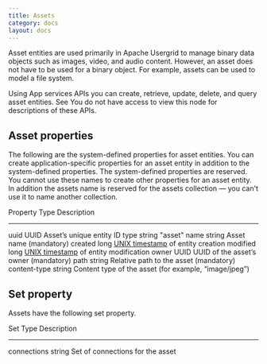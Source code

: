 ```yaml
---
title: Assets
category: docs
layout: docs
---
```


Asset entities are used primarily in Apache Usergrid to manage binary data
objects such as images, video, and audio content. However, an asset does
not have to be used for a binary object. For example, assets can be used
to model a file system.

Using App services APIs you can create, retrieve, update, delete, and
query asset entities. See You do not have access to view this node for
descriptions of these APIs.

Asset properties
----------------

The following are the system-defined properties for asset entities. You
can create application-specific properties for an asset entity in
addition to the system-defined properties. The system-defined properties
are reserved. You cannot use these names to create other properties for
an asset entity. In addition the assets name is reserved for the assets
collection — you can't use it to name another collection.

  Property       Type     Description
  -------------- -------- ---------------------------------------------------------------------------------
  uuid           UUID     Asset’s unique entity ID
  type           string   "asset"
  name           string   Asset name (mandatory)
  created        long     [UNIX timestamp](http://en.wikipedia.org/wiki/Unix_time) of entity creation
  modified       long     [UNIX timestamp](http://en.wikipedia.org/wiki/Unix_time) of entity modification
  owner          UUID     UUID of the asset’s owner (mandatory)
  path           string   Relative path to the asset (mandatory)
  content-type   string   Content type of the asset (for example, “image/jpeg”)

Set property
------------

Assets have the following set property.

  Set           Type     Description
  ------------- -------- ----------------------------------
  connections   string   Set of connections for the asset

 
